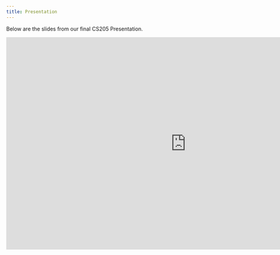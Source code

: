 ```yaml
---
title: Presentation
---
```


Below are the slides from our final CS205 Presentation.

<iframe src="https://docs.google.com/presentation/d/e/2PACX-1vQ5xL9QMTyNrIyxpPGIFbjeY2csvTeN8PULE2BzKXHXQpryPr23X8qeuDJx_4XclcC-O1Biu06r_ZTm/embed?start=false&loop=false&delayms=3000" frameborder="0" width="960" height="569" allowfullscreen="true" mozallowfullscreen="true" webkitallowfullscreen="true"></iframe>